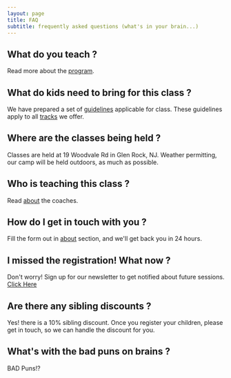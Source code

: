 ```yaml
---
layout: page
title: FAQ
subtitle: frequently asked questions (what's in your brain...)
---
```


## What do you teach ?

Read more about the [program](/programs).

<!-- ## What do all these logos on your website mean ?

These are logos of all the technologies we teach. The logos are trademarked and belong to their respective companies. We have no association or affiliation with them. To know more about each of them in detail, [read our blog](/blog). -->

## What do kids need to bring for this class ?

We have prepared a set of [guidelines](/courses/guidelines) applicable for class. These guidelines apply to all [tracks](/courses) we offer.

## Where are the classes being held ?
Classes are held at 19 Woodvale Rd in Glen Rock, NJ. Weather permitting, our camp will be held outdoors, as much as possible.

## Who is teaching this class ?

Read [about](/about) the coaches.

## How do I get in touch with you ?

Fill the form out in [about](/about) section, and we'll get back you in 24 hours.

## I missed the registration! What now ?

Don't worry! Sign up for our newsletter to get notified about future sessions. [Click Here](https://mailchi.mp/99bd5aafc3f9/summer2020)

## Are there any sibling discounts ?

Yes! there is a 10% sibling discount. Once you register your children, please get in touch, so we can handle the discount for you.

## What's with the bad puns on brains ?

BAD Puns!?
